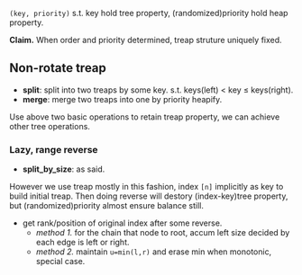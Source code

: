`(key, priority)` s.t. key hold tree property, (randomized)priority hold heap property.

**Claim.** When order and priority determined, treap struture uniquely fixed.

## Non-rotate treap
- **split**: split into two treaps by some key. s.t. keys(left) $<$ key $\leq$ keys(right).
- **merge**: merge two treaps into one by priority heapify.

Use above two basic operations to retain treap property, we can achieve other tree operations.

### Lazy, range reverse
- **split_by_size**: as said.

However we use treap mostly in this fashion, index `[n]` implicitly as key to build initial treap.
Then doing reverse will destory (index-key)tree property, but (randomized)priority almost ensure balance still.

- get rank/position of original index after some reverse.
    - *method 1.* for the chain that node to root, accum left size decided by each edge is left or right.
    - *method 2.* maintain `u=min(l,r)` and erase min when monotonic, special case.
